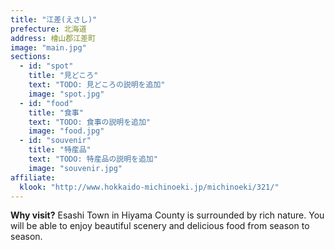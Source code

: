 ```yaml
---
title: "江差(えさし)"
prefecture: 北海道
address: 檜山郡江差町
image: "main.jpg"
sections:
  - id: "spot"
    title: "見どころ"
    text: "TODO: 見どころの説明を追加"
    image: "spot.jpg"
  - id: "food"
    title: "食事"
    text: "TODO: 食事の説明を追加"
    image: "food.jpg"
  - id: "souvenir"
    title: "特産品"
    text: "TODO: 特産品の説明を追加"
    image: "souvenir.jpg"
affiliate:
  klook: "http://www.hokkaido-michinoeki.jp/michinoeki/321/"
---
```


**Why visit?** Esashi Town in Hiyama County is surrounded by rich nature. You will be able to enjoy beautiful scenery and delicious food from season to season.
